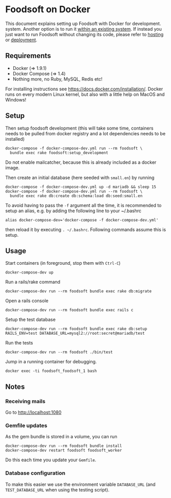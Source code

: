 # Foodsoft on Docker

This document explains setting up Foodsoft with Docker for development.
system. Another option is to run it [within an existing system](SETUP_DEVELOPMENT.md).
If instead you just want to run Foodsoft without changing its code, please refer to
[hosting](https://foodcoops.github.io/foodsoft-hosting/) or
[deployment](https://github.com/foodcoops/foodsoft/wiki/Deployment-notes).


## Requirements

* Docker (=> 1.9.1)
* Docker Compose (=> 1.4)
* Nothing more, no Ruby, MySQL, Redis etc!

For installing instructions see https://docs.docker.com/installation/.
Docker runs on every modern Linux kernel, but also with a little help on MacOS
and Windows!

## Setup

Then setup foodsoft development (this will take some time, containers needs
to be pulled from docker registry and a lot dependencies needs to be installed)

    docker-compose -f docker-compose-dev.yml run --rm foodsoft \
      bundle exec rake foodsoft:setup_development

Do not enable mailcatcher, because this is already included as a docker image.

Then create an initial database (here seeded with `small.en`) by running

    docker-compose -f docker-compose-dev.yml up -d mariadb && sleep 15
    docker-compose -f docker-compose-dev.yml run --rm foodsoft \
      bundle exec rake db:create db:schema:load db:seed:small.en

To avoid having to pass the `-f` argument all the time, it is recommended to setup
an alias, e.g. by adding the following line to your ~/.bashrc

    alias docker-compose-dev='docker-compose -f docker-compose-dev.yml'

then reload it by executing `. ~/.bashrc`. Following commands assume this is setup.


## Usage

Start containers (in foreground, stop them with `Ctrl-C`)

    docker-compose-dev up

Run a rails/rake command

    docker-compose-dev run --rm foodsoft bundle exec rake db:migrate

Open a rails console

    docker-compose-dev run --rm foodsoft bundle exec rails c

Setup the test database

    docker-compose-dev run --rm foodsoft bundle exec rake db:setup RAILS_ENV=test DATABASE_URL=mysql2://root:secret@mariadb/test

Run the tests

    docker-compose-dev run --rm foodsoft ./bin/test

Jump in a running container for debugging.

    docker exec -ti foodsoft_foodsoft_1 bash


## Notes

### Receiving mails

Go to [http://localhost:1080](http://localhost:1080)

### Gemfile updates

As the gem bundle is stored in a volume, you can run

    docker-compose-dev run --rm foodsoft bundle install
    docker-compose-dev restart foodsoft foodsoft_worker

Do this each time you update your `Gemfile`.

### Database configuration

To make this easier we use the environment variable `DATABASE_URL`
(and `TEST_DATABASE_URL` when using the testing script).
